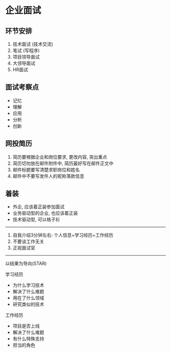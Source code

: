 # 企业面试

## 环节安排

1. 技术面试 (技术交流)
2. 笔试 (写程序)
3. 项目领导面试
4. 大领导面试
5. HR面试

## 面试考察点

- 记忆
- 理解
- 应用
- 分析
- 创新

## 网投简历

1. 简历要根据企业和岗位要求, 更改内容, 突出重点
2. 简历切勿放在邮件附件中, 简历最好写在邮件正文中
3. 邮件标题要写清楚求职岗位和姓名
4. 邮件中不要写发件人的昵称落款信息

## 着装

- 外企, 应该着正装参加面试
- 业务驱动型的企业, 也应该着正装
- 技术驱动型, 可以格子衫

---

1. 自我介绍3分钟左右: 个人信息+学习经历+工作经历
2. 不要谈工作无关
3. 正视面试官

---

以结果为导向(STAR)

学习经历

- 为什么学习技术
- 解决了什么难题
- 用在了什么领域
- 研究类似的技术

工作经历

- 项目是否上线
- 解决了什么难题
- 有什么特殊支持
- 担当的角色
